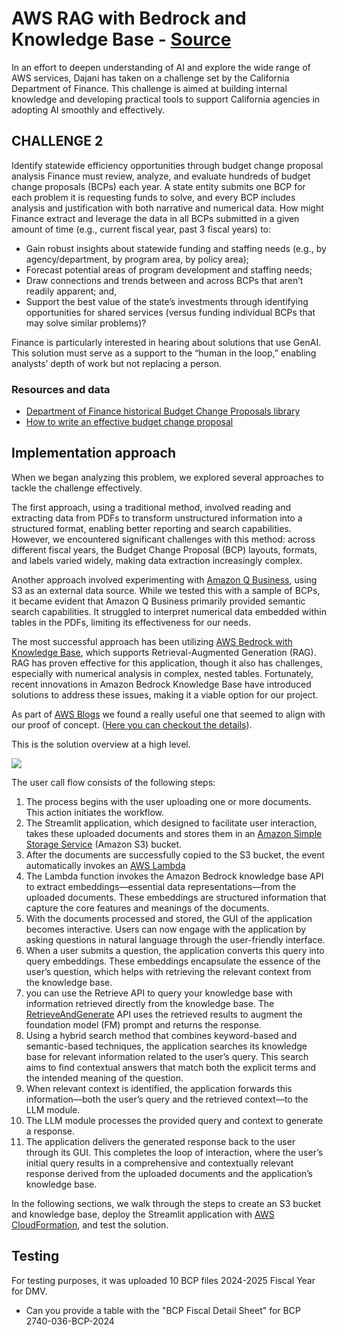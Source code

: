 # AWS RAG with Bedrock and Knowledge Base - [Source](https://aws.amazon.com/blogs/machine-learning/elevate-rag-for-numerical-analysis-using-amazon-bedrock-knowledge-bases/)

In an effort to deepen understanding of AI and explore the wide range of AWS services, Dajani has taken on a challenge set by the California Department of Finance. This challenge is aimed at building internal knowledge and developing practical tools to support California agencies in adopting AI smoothly and effectively.

## CHALLENGE 2

Identify statewide efficiency opportunities through budget change proposal analysis Finance must review, analyze, and evaluate hundreds of budget change proposals (BCPs) each year. A state entity submits one BCP for each problem it is requesting funds to solve, and every BCP includes analysis and justification with both narrative and numerical data. How might Finance extract and leverage the data in all BCPs submitted in a given amount of time (e.g., current fiscal year, past 3 fiscal years) to:

- Gain robust insights about statewide funding and staffing needs (e.g., by agency/department, by program area, by policy area);
- Forecast potential areas of program development and staffing needs;
- Draw connections and trends between and across BCPs that aren’t readily apparent; and,
- Support the best value of the state’s investments through identifying opportunities for shared services (versus funding individual BCPs that may solve similar problems)?

Finance is particularly interested in hearing about solutions that use GenAI. This solution must serve as a support to the “human in the loop,” enabling analysts’ depth of work but not replacing a person.

### Resources and data

- [Department of Finance historical Budget Change Proposals library](https://bcp.dof.ca.gov/viewBcp.html)
- [How to write an effective budget change proposal](https://dof.ca.gov/budget/how-to-write-an-effective-budget-change-proposal-bcprev-03-00/)

## Implementation approach

When we began analyzing this problem, we explored several approaches to tackle the challenge effectively.

The first approach, using a traditional method, involved reading and extracting data from PDFs to transform unstructured information into a structured format, enabling better reporting and search capabilities. However, we encountered significant challenges with this method: across different fiscal years, the Budget Change Proposal (BCP) layouts, formats, and labels varied widely, making data extraction increasingly complex.

Another approach involved experimenting with [Amazon Q Business](https://docs.aws.amazon.com/amazonq/latest/qbusiness-ug/what-is.html), using S3 as an external data source. While we tested this with a sample of BCPs, it became evident that Amazon Q Business primarily provided semantic search capabilities. It struggled to interpret numerical data embedded within tables in the PDFs, limiting its effectiveness for our needs.

The most successful approach has been utilizing [AWS Bedrock with Knowledge Base](https://aws.amazon.com/bedrock/knowledge-bases/), which supports Retrieval-Augmented Generation (RAG). RAG has proven effective for this application, though it also has challenges, especially with numerical analysis in complex, nested tables. Fortunately, recent innovations in Amazon Bedrock Knowledge Base have introduced solutions to address these issues, making it a viable option for our project.

As part of [AWS Blogs](https://aws.amazon.com/blogs/machine-learning/) we found a really useful one that seemed to align with our proof of concept. ([Here you can checkout the details](https://aws.amazon.com/blogs/machine-learning/elevate-rag-for-numerical-analysis-using-amazon-bedrock-knowledge-bases/https:/)).

This is the solution overview at a high level.

![](https://d2908q01vomqb2.cloudfront.net/f1f836cb4ea6efb2a0b1b99f41ad8b103eff4b59/2024/09/13/image001-5.png)

The user call flow consists of the following steps:

1. The process begins with the user uploading one or more documents. This action initiates the workflow.
2. The Streamlit application, which designed to facilitate user interaction, takes these uploaded documents and stores them in an [Amazon Simple Storage Service](http://aws.amazon.com/s3) (Amazon S3) bucket.
3. After the documents are successfully copied to the S3 bucket, the event automatically invokes an [AWS Lambda](http://aws.amazon.com/lambda)
4. The Lambda function invokes the Amazon Bedrock knowledge base API to extract embeddings—essential data representations—from the uploaded documents. These embeddings are structured information that capture the core features and meanings of the documents.
5. With the documents processed and stored, the GUI of the application becomes interactive. Users can now engage with the application by asking questions in natural language through the user-friendly interface.
6. When a user submits a question, the application converts this query into query embeddings. These embeddings encapsulate the essence of the user’s question, which helps with retrieving the relevant context from the knowledge base.
7. you can use the Retrieve API to query your knowledge base with information retrieved directly from the knowledge base. The [RetrieveAndGenerate](https://aws.amazon.com/bedrock/knowledge-bases/) API uses the retrieved results to augment the foundation model (FM) prompt and returns the response.
8. Using a hybrid search method that combines keyword-based and semantic-based techniques, the application searches its knowledge base for relevant information related to the user’s query. This search aims to find contextual answers that match both the explicit terms and the intended meaning of the question.
9. When relevant context is identified, the application forwards this information—both the user’s query and the retrieved context—to the LLM module.
10. The LLM module processes the provided query and context to generate a response.
11. The application delivers the generated response back to the user through its GUI. This completes the loop of interaction, where the user’s initial query results in a comprehensive and contextually relevant response derived from the uploaded documents and the application’s knowledge base.

In the following sections, we walk through the steps to create an S3 bucket and knowledge base, deploy the Streamlit application with [AWS CloudFormation](CFT-streamlt-app.yaml), and test the solution.

## Testing

For testing purposes, it was uploaded 10 BCP files 2024-2025 Fiscal Year for DMV.

- Can you provide a table with the "BCP Fiscal Detail Sheet" for BCP 2740-036-BCP-2024
